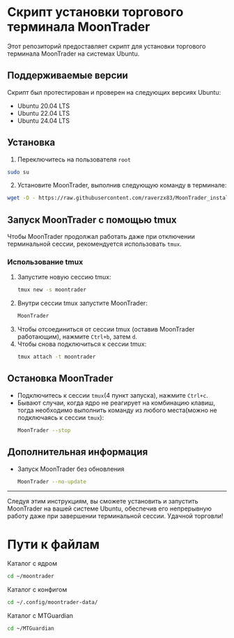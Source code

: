 
# Скрипт установки торгового терминала MoonTrader

Этот репозиторий предоставляет скрипт для установки торгового терминала MoonTrader на системах Ubuntu.

## Поддерживаемые версии
Скрипт был протестирован и проверен на следующих версиях Ubuntu:
- Ubuntu 20.04 LTS
- Ubuntu 22.04 LTS
- Ubuntu 24.04 LTS

## Установка
1. Переключитесь на пользователя `root`
```bash
sudo su
```
2. Установите MoonTrader, выполнив следующую команду в терминале:
```bash
wget -O - https://raw.githubusercontent.com/raverzx83/MoonTrader_install/master/Linux/install.sh | bash <(cat) </dev/tty
```
## Запуск MoonTrader с помощью tmux
Чтобы MoonTrader продолжал работать даже при отключении терминальной сессии, рекомендуется использовать `tmux`.

### Использование tmux
1. Запустите новую сессию tmux:
   ```bash
   tmux new -s moontrader
   ```
2. Внутри сессии tmux запустите MoonTrader:
   ```bash
   MoonTrader
   ```
3. Чтобы отсоединиться от сессии tmux (оставив MoonTrader работающим), нажмите `Ctrl+b`, затем `d`.
4. Чтобы снова подключиться к сессии tmux:
   ```bash
   tmux attach -t moontrader
   ```

## Остановка MoonTrader
   - Подключитесь к сессии `tmux`(4 пункт запуска), нажмите `Ctrl+c`. 
   - Бывают случаи, когда ядро не реагирует на комбинацию клавиш, тогда необходимо выполнить команду из любого места(можно не подключаясь к сессии `tmux`):
      ```bash
      MoonTrader --stop
      ```

## Дополнительная информация
- Запуск MoonTrader без обновления
   ```bash
   MoonTrader --no-update
   ```
---

Следуя этим инструкциям, вы сможете установить и запустить MoonTrader на вашей системе Ubuntu, обеспечив его непрерывную работу даже при завершении терминальной сессии. Удачной торговли!


# Пути к файлам
Каталог с ядром
```bash
cd ~/moontrader
```
Каталог с конфигом
```bash
cd ~/.config/moontrader-data/
```
Каталог с MTGuardian
```bash
cd ~/MTGuardian
```
